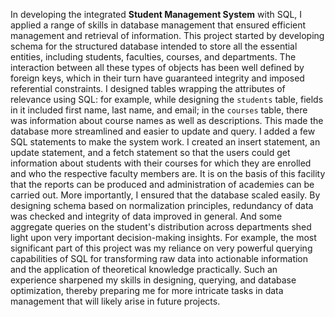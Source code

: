 In developing the integrated **Student Management System** with SQL, I applied a range of skills in database management that ensured efficient management and retrieval of information. This project started by developing schema for the structured database intended to store all the essential entities, including students, faculties, courses, and departments. The interaction between all these types of objects has been well defined by foreign keys, which in their turn have guaranteed integrity and imposed referential constraints. I designed tables wrapping the attributes of relevance using SQL: for example, while designing the `students` table, fields in it included first name, last name, and email; in the `courses` table, there was information about course names as well as descriptions. This made the database more streamlined and easier to update and query. I added a few SQL statements to make the system work. I created an insert statement, an update statement, and a fetch statement so that the users could get information about students with their courses for which they are enrolled and who the respective faculty members are. It is on the basis of this facility that the reports can be produced and administration of academies can be carried out.  More importantly, I ensured that the database scaled easily. By designing schema based on normalization principles, redundancy of data was checked and integrity of data improved in general. And some aggregate queries on the student's distribution across departments shed light upon very important decision-making insights. For example, the most significant part of this project was my reliance on very powerful querying capabilities of SQL for transforming raw data into actionable information and the application of theoretical knowledge practically. Such an experience sharpened my skills in designing, querying, and database optimization, thereby preparing me for more intricate tasks in data management that will likely arise in future projects.
